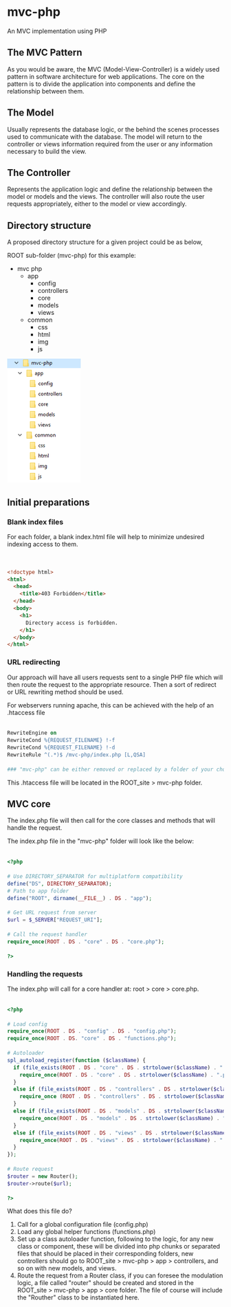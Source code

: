 # mvc-php
An MVC implementation using PHP

## The MVC Pattern

As you would be aware, the MVC (Model-View-Controller) is a widely used pattern in software architecture for web applications. The core on the pattern is to divide the application into components and define the relationship between them.

## The Model

Usually represents the database logic, or the behind the scenes processes used to communicate with the database. The model will return to the controller or views information required from the user or any information necessary to build the view.

## The Controller

Represents the application logic and define the relationship between the model or models and the views. The controller will also route the user requests appropriately, either to the model or view accordingly.

## Directory structure

A proposed directory structure for a given project could be as below,

ROOT sub-folder (mvc-php) for this example:

- mvc php
  - app
    - config
    - controllers
    - core
    - models
    - views
  - common
    - css
    - html
    - img
    - js

![Screenshot](/screenshots/screenshot-00.PNG)

## Initial preparations

### Blank index files

For each folder, a blank index.html file will help to minimize undesired indexing access to them.

```html


<!doctype html>
<html>
  <head>
    <title>403 Forbidden</title>
  </head>
  <body>
    <h1>
      Directory access is forbidden.
    </h1>
  </body>
</html>

```

### URL redirecting

Our approach will have all users requests sent to a single PHP file which will then route the request to the appropriate resource. Then a sort of redirect or URL rewriting method should be used.

For webservers running apache, this can be achieved with the help of an .htaccess file

```apache

RewriteEngine on
RewriteCond %{REQUEST_FILENAME} !-f
RewriteCond %{REQUEST_FILENAME} !-d
RewriteRule ^(.*)$ /mvc-php/index.php [L,QSA]

### "mvc-php" can be either removed or replaced by a folder of your choice

```

This .htaccess file will be located in the ROOT_site > mvc-php folder.

## MVC core

The index.php file will then call for the core classes and methods that will handle the request.

The index.php file in the "mvc-php" folder will look like the below:

```php

<?php

# Use DIRECTORY_SEPARATOR for multiplatform compatibility
define("DS", DIRECTORY_SEPARATOR);
# Path to app folder
define("ROOT", dirname(__FILE__) . DS . "app");

# Get URL request from server
$url = $_SERVER["REQUEST_URI"];

# Call the request handler
require_once(ROOT . DS . "core" . DS . "core.php");

?>

```

### Handling the requests

The index.php will call for a core handler at: root > core > core.php.

```php

<?php

# Load config
require_once(ROOT . DS . "config" . DS . "config.php");
require_once(ROOT . DS. "core" . DS . "functions.php");

# Autoloader
spl_autoload_register(function ($className) {
  if (file_exists(ROOT . DS . "core" . DS . strtolower($className) . ".php")) {
    require_once(ROOT . DS . "core" . DS . strtolower($className) . ".php");
  }
  else if (file_exists(ROOT . DS . "controllers" . DS . strtolower($className) . ".php")) {
    require_once (ROOT . DS . "controllers" . DS . strtolower($className) . ".php");
  }
  else if (file_exists(ROOT . DS . "models" . DS . strtolower($className) . ".php")) {
    require_once(ROOT . DS . "models" . DS . strtolower($className) . ".php");
  }
  else if (file_exists(ROOT . DS . "views" . DS . strtolower($className) . ".php")) {
    require_once(ROOT . DS . "views" . DS . strtolower($className) . ".php");
  }
});

# Route request
$router = new Router();
$router->route($url);

?>

```
What does this file do?  

1. Call for a global configuration file (config.php)
2. Load any global helper functions (functions.php)
3. Set up a class autoloader function, following to the logic, for any new class or component, these will be divided into php chunks or separated files that should be placed in their corresponding folders, new controllers should go to ROOT_site > mvc-php > app > controllers, and so on with new models, and views.
4. Route the request from a Router class, if you can foresee the modulation logic, a file called "router" should be created and stored in the ROOT_site > mvc-php > app > core folder. The file of course will include the "Routher" class to be instantiated here.
